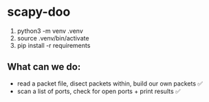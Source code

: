 # scapy-doo

1. python3 -m venv .venv
2. source .venv/bin/activate
3. pip install -r requirements


## What can we do:
- read a packet file, disect packets within, build our own packets ✅
- scan a list of ports, check for open ports + print results ✅